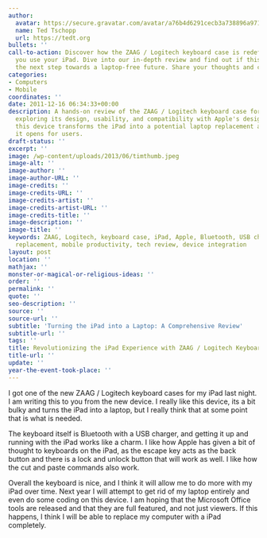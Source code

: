 ```yaml
---
author:
  avatar: https://secure.gravatar.com/avatar/a76b4d6291cecb3a738896a971bfb903?s=512&d=mp&r=g
  name: Ted Tschopp
  url: https://tedt.org
bullets: ''
call-to-action: Discover how the ZAAG / Logitech keyboard case is redefining the way
  you use your iPad. Dive into our in-depth review and find out if this gadget is
  the next step towards a laptop-free future. Share your thoughts and comments below!
categories:
- Computers
- Mobile
coordinates: ''
date: 2011-12-16 06:34:33+00:00
description: A hands-on review of the ZAAG / Logitech keyboard case for the iPad,
  exploring its design, usability, and compatibility with Apple's design. Learn how
  this device transforms the iPad into a potential laptop replacement and the possibilities
  it opens for users.
draft-status: ''
excerpt: ''
image: /wp-content/uploads/2013/06/timthumb.jpeg
image-alt: ''
image-author: ''
image-author-URL: ''
image-credits: ''
image-credits-URL: ''
image-credits-artist: ''
image-credits-artist-URL: ''
image-credits-title: ''
image-description: ''
image-title: ''
keywords: ZAAG, Logitech, keyboard case, iPad, Apple, Bluetooth, USB charger, laptop
  replacement, mobile productivity, tech review, device integration
layout: post
location: ''
mathjax: ''
monster-or-magical-or-religious-ideas: ''
order: ''
permalink: ''
quote: ''
seo-description: ''
source: ''
source-url: ''
subtitle: 'Turning the iPad into a Laptop: A Comprehensive Review'
subtitle-url: ''
tags: ''
title: Revolutionizing the iPad Experience with ZAAG / Logitech Keyboard Case
title-url: ''
update: ''
year-the-event-took-place: ''
---
```

I got one of the new ZAAG / Logitech keyboard cases for my iPad last night. I am writing this to you from the new device. I really like this device, its a bit bulky and turns the iPad into a laptop, but I really think that at some point that is what is needed.

The keyboard itself is Bluetooth with a USB charger, and getting it up and running with the iPad works like a charm. I like how Apple has given a bit of thought to keyboards on the iPad, as the escape key acts as the back button and there is a lock and unlock button that will work as well. I like how the cut and paste commands also work.

Overall the keyboard is nice, and I think it will allow me to do more with my iPad over time. Next year I will attempt to get rid of my laptop entirely and even do some coding on this device. I am hoping that the Microsoft Office tools are released and that they are full featured, and not just viewers. If this happens, I think I will be able to replace my computer with a iPad completely.
